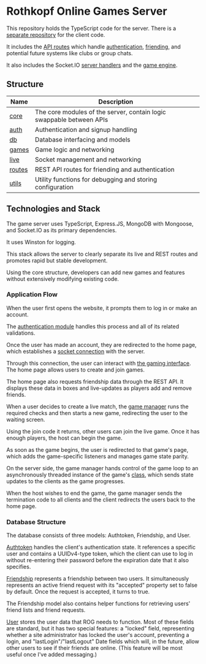 # Rothkopf Online Games Server

This repository holds the TypeScript code for the server. There is a [separate repository](https://github.com/michaelrothkopf/rog-web-client) for the client code.

It includes the [API routes](src/routes) which handle [authentication](src/core/auth), [friending](src/core/schemas/Friendship.model.ts), and potential future systems like clubs or group chats.

It also includes the Socket.IO [server handlers](src/core/live) and the [game engine](src/core/engine).

## Structure

| Name                      | Description                                                          |
| ------------------------- | -------------------------------------------------------------------- |
| [core](src/core)          | The core modules of the server, contain logic swappable between APIs |
| [auth](src/core/auth)     | Authentication and signup handling                                   |
| [db](src/core/db)         | Database interfacing and models                                      |
| [games](src/core/games)   | Game logic and networking                                            |
| [live](src/core/live)     | Socket management and networking                                     |
| [routes](src/routes)      | REST API routes for friending and authentication                     |
| [utils](src/utils)        | Utility functions for debugging and storing configuration            |

## Technologies and Stack

The game server uses TypeScript, Express.JS, MongoDB with Mongoose, and Socket.IO as its primary dependencies.

It uses Winston for logging.

This stack allows the server to clearly separate its live and REST routes and promotes rapid but stable development.

Using the core structure, developers can add new games and features without extensively modifying existing code.

### Application Flow

When the user first opens the website, it prompts them to log in or make an account.

The [authentication module](src/core/auth) handles this process and all of its related validations.

Once the user has made an account, they are redirected to the home page, which establishes a [socket connection](src/core/live) with the server.

Through this connection, the user can interact with [the gaming interface](src/core/games). The home page allows users to create and join games.

The home page also requests friendship data through the REST API. It displays these data in boxes and live-updates as players add and remove friends.

When a user decides to create a live match, the [game manager](src/core/games/GameManager.ts) runs the required checks and then starts a new game, redirecting the user to the waiting screen.

Using the join code it returns, other users can join the live game. Once it has enough players, the host can begin the game.

As soon as the game begins, the user is redirected to that game's page, which adds the game-specific listeners and manages game state parity.

On the server side, the game manager hands control of the game loop to an asynchronously threaded instance of the game's [class](src/core/games/Game.ts), which sends state updates to the clients as the game progresses.

When the host wishes to end the game, the game manager sends the termination code to all clients and the client redirects the users back to the home page.

### Database Structure

The database consists of three models: Authtoken, Friendship, and User.

[Authtoken](src/core/db/schemas/Authtoken.model.ts) handles the client's authentication state. It references a specific user and contains a UUIDv4-type token, which the client can use to log in without re-entering their password before the expiration date that it also specifies.

[Friendship](src/core/db/schemas/Friendship.model.ts) represents a friendship between two users. It simultaneously represents an active friend request with its "accepted" property set to false by default. Once the request is accepted, it turns to true.

The Friendship model also contains helper functions for retrieving users' friend lists and friend requests.

[User](src/core/db/schemas/User.model.ts) stores the user data that ROG needs to function. Most of these fields are standard, but it has two special features: a "locked" field, representing whether a site administrator has locked the user's account, preventing a login, and "lastLogin"/"lastLogout" Date fields which will, in the future, allow other users to see if their friends are online. (This feature will be most useful once I've added messaging.)